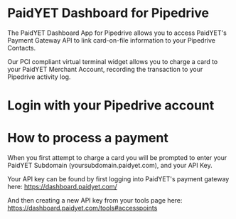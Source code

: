 # PaidYET Dashboard for Pipedrive
The PaidYET Dashboard App for Pipedrive allows you to access PaidYET's Payment Gateway API to link card-on-file information to your Pipedrive Contacts.  

Our PCI compliant virtual terminal widget allows you to charge a card to your PaidYET Merchant Account, recording the transaction to your Pipedrive activity log.

# Login with your Pipedrive account #

# How to process a payment
When you first attempt to charge a card you will be prompted to enter your PaidYET Subdomain (yoursubdomain.paidyet.com), and your API Key.

Your API key can be found by first logging into PaidYET's payment gateway here: https://dashboard.paidyet.com/

And then creating a new API key from your tools page here: https://dashboard.paidyet.com/tools#accesspoints

